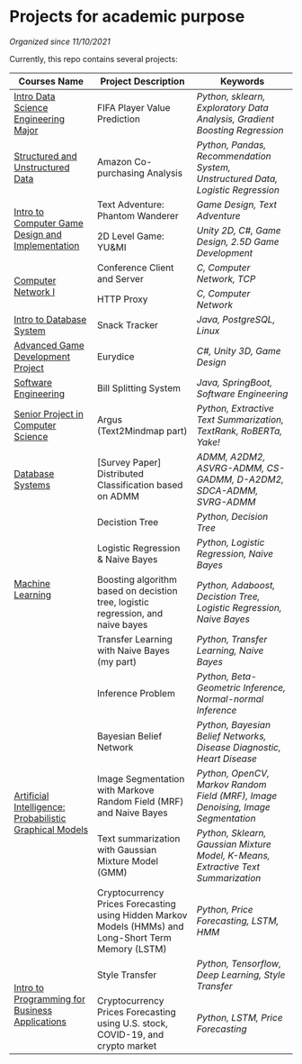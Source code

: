 # Projects for academic purpose

_Organized since 11/10/2021_

Currently, this repo contains several projects:

<table>
    <thead>
        <tr>
            <th>Courses Name</th>
            <th>Project Description</th>
            <th>Keywords</th>
        </tr>
    </thead>
    <tbody>
        <tr>
            <td><a href="https://github.com/vanity-lost/academic_projects/tree/main/CWRU/CSDS%20133%20Projects">Intro Data Science Engineering Major</a></td>
            <td>FIFA Player Value Prediction</td>
            <td><em>Python, sklearn, Exploratory Data Analysis, Gradient Boosting Regression</em></td>
        </tr>
        <tr>
            <td><a href="https://github.com/vanity-lost/academic_projects/tree/main/CWRU/CSDS%20234%20Projects">Structured and Unstructured Data</a></td>
            <td>Amazon Co-purchasing Analysis</td>
            <td><em>Python, Pandas, Recommendation System, Unstructured Data, Logistic Regression</em></td>
        </tr>
        <tr>
            <td rowspan=2><a href="https://github.com/vanity-lost/academic_projects/tree/main/CWRU/CSDS%20290%20Projects">Intro to Computer Game Design and Implementation</a></td>
            <td>Text Adventure: Phantom Wanderer</td>
            <td><em>Game Design, Text Adventure</em></td>
        </tr>
        <tr>
            <td>2D Level Game: YU&MI</td>
            <td><em>Unity 2D, C#, Game Design, 2.5D Game Development</em></td>
        </tr>
        <tr>
            <td rowspan=2><a href="https://github.com/vanity-lost/academic_projects/tree/main/CWRU/CSDS%20325%20Projects">Computer Network I</a></td>
            <td>Conference Client and Server</td>
            <td><em>C, Computer Network, TCP</em></td>
        </tr>
        <tr>
            <td>HTTP Proxy</td>
            <td><em>C, Computer Network</em></td>
        </tr>
        <tr>
            <td><a href="https://github.com/vanity-lost/academic_projects/tree/main/CWRU/CSDS%20341%20Projects">Intro to Database System</a></td>
            <td>Snack Tracker</td>
            <td><em>Java, PostgreSQL, Linux</em></td>
        </tr>
        <tr>
            <td><a href="https://github.com/vanity-lost/academic_projects/tree/main/CWRU/CSDS%20390%20Projects">Advanced Game Development Project</a></td>
            <td>Eurydice</td>
            <td><em>C#, Unity 3D, Game Design</em></td>
        </tr>
        <tr>
            <td><a href="https://github.com/vanity-lost/academic_projects/tree/main/CWRU/CSDS%20393%20Projects">Software Engineering</a></td>
            <td>Bill Splitting System</td>
            <td><em>Java, SpringBoot, Software Engineering</em></td>
        </tr>
        <tr>
            <td><a href="https://github.com/vanity-lost/academic_projects/tree/main/CWRU/CSDS%20395%20Projects">Senior Project in Computer Science</a></td>
            <td>Argus (Text2Mindmap part)</td>
            <td><em>Python, Extractive Text Summarization, TextRank, RoBERTa, Yake!</em></td>
        </tr>
        <tr>
            <td><a href="https://github.com/vanity-lost/academic_projects/tree/main/CWRU/CSDS%20433%20Projects">Database Systems</a></td>
            <td>[Survey Paper] Distributed Classification based on ADMM</td>
            <td><em>ADMM, A2DM2, ASVRG-ADMM, CS-GADMM, D-A2DM2, SDCA-ADMM, SVRG-ADMM</em></td>
        </tr>
        <tr>
            <td rowspan=4><a href="https://github.com/vanity-lost/academic_projects/tree/main/CWRU/CSDS%20440">Machine Learning</a></td>
            <td>Decistion Tree</td>
            <td><em>Python, Decision Tree</em></td>
        </tr>
        <tr>
            <td>Logistic Regression & Naive Bayes</td>
            <td><em>Python, Logistic Regression, Naive Bayes</em></td>
        </tr>
        <tr>
            <td>Boosting algorithm based on decistion tree, logistic regression, and naive bayes</td>
            <td><em>Python, Adaboost, Decistion Tree, Logistic Regression, Naive Bayes</em></td>
        </tr>
        <tr>
            <td>Transfer Learning with Naive Bayes (my part)</td>
            <td><em>Python, Transfer Learning, Naive Bayes</em></td>
        </tr>
        <tr>
            <td rowspan=5><a href="https://github.com/vanity-lost/academic_projects/tree/main/CWRU/CSDS%20491">Artificial Intelligence: Probabilistic Graphical Models</a></td>
            <td>Inference Problem</td>
            <td><em>Python, Beta-Geometric Inference, Normal-normal Inference</em></td>
        </tr>
        <tr>
            <td>Bayesian Belief Network</td>
            <td><em>Python, Bayesian Belief Networks, Disease Diagnostic, Heart Disease</em></td>
        </tr>
        <tr>
            <td>Image Segmentation with Markove Random Field (MRF) and Naive Bayes</td>
            <td><em>Python, OpenCV, Markov Random Field (MRF), Image Denoising, Image Segmentation</em></td>
        </tr>
        <tr>
            <td>Text summarization with Gaussian Mixture Model (GMM)</td>
            <td><em>Python, Sklearn, Gaussian Mixture Model, K-Means, Extractive Text Summarization</em></td>
        </tr>
        <tr>
            <td>Cryptocurrency Prices Forecasting using Hidden Markov Models (HMMs) and Long-Short Term Memory (LSTM)</td>
            <td><em>Python, Price Forecasting, LSTM, HMM</em></td>
        </tr>
        <tr>
            <td rowspan=2><a href="https://github.com/vanity-lost/academic_projects/tree/main/CWRU/DESN%20210%20Projects">Intro to Programming for Business Applications</a></td>
            <td>Style Transfer</td>
            <td><em>Python, Tensorflow, Deep Learning, Style Transfer</em></td>
        </tr>
        <tr>
            <td>Cryptocurrency Prices Forecasting using U.S. stock, COVID-19, and crypto market</td>
            <td><em>Python, LSTM, Price Forecasting</em></td>
        </tr>
    </tbody>
</table>
